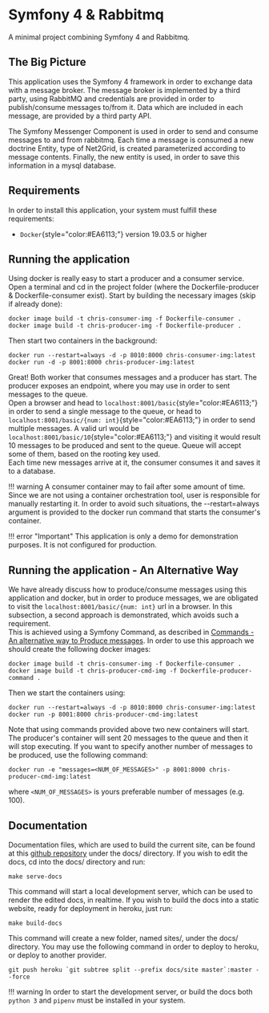 # Symfony 4 & Rabbitmq

A minimal project combining Symfony 4 and Rabbitmq.

## The Big Picture
This application uses the Symfony 4 framework in order to exchange data with
a message broker.
The message broker is implemented by a third party, using RabbitMQ
and credentials are provided in order to publish/consume messages to/from it.
Data which are included in each message, are provided by a third party API.

The Symfony Messenger Component is used in order to send and consume
messages to and from rabbitmq. Each time a message is consumed a new doctrine Entity,
type of Net2Grid, is created parameterized according to message contents.
Finally, the new entity is used, in order to save this information in a mysql database.

## Requirements
In order to install this application, your system must fulfill these requirements:

* `Docker`{style="color:#EA6113;"} version 19.03.5 or higher

## Running the application
Using docker is really easy to start a producer and a consumer service. Open a terminal
and cd in the project folder (where the Dockerfile-producer & Dockerfile-consumer exist).
Start by building the necessary images (skip if already done):

    docker image build -t chris-consumer-img -f Dockerfile-consumer .
    docker image build -t chris-producer-img -f Dockerfile-producer .

Then start two containers in the background:

    docker run --restart=always -d -p 8010:8000 chris-consumer-img:latest
    docker run -d -p 8001:8000 chris-producer-img:latest

Great! Both worker that consumes messages and a producer has start. The producer
exposes an endpoint, where you may use in order to sent messages to the queue.  
Open a browser and head to `localhost:8001/basic`{style="color:#EA6113;"} in order to send a single message
to the queue, or head to `localhost:8001/basic/{num: int}`{style="color:#EA6113;"} in order to send multiple messages.
A valid url would be `localhost:8001/basic/10`{style="color:#EA6113;"} and visiting it would result 10 messages to
be produced and sent to the queue. Queue will accept some of them, based on the rooting key used.  
Each time new messages arrive at it, the consumer consumes it and saves it to a database.

<!-- <div style="background:#FFD6B0;border-radius:2px;padding:10px 10px; ">
Warning: A consumer container may to fail after some amount of time. Since we are not
using a container orchestration tool, user is responsible for manually restarting it.
</div>  
<br/> -->
!!! warning
    A consumer container may to fail after some amount of time. Since we are not
    using a container orchestration tool, user is responsible for manually restarting it.
    In order to avoid such situations, the --restart=always argument is provided to the docker run
    command that starts the consumer's container.

!!! error "Important"
    This application is only a demo for demonstration purposes. It is not configured for production.

<!-- For more information about using the application it is strongly recommended to
visit the [Using The Application](using.md) section. -->


## Running the application - An Alternative Way

We have already discuss how to produce/consume messages using this application and docker, but in order to produce messages, we are obligated to visit the `localhost:8001/basic/{num: int}` url in a browser. In this subsection, a second approach is demonstrated, which avoids such a requirement.  
This is achieved using a Symfony Command, as described in [Commands - An alternative way to Produce messages](internals.md#commands-an-alternative-way-to-produce-messages). In order to use this approach we should create the following docker images:

    docker image build -t chris-consumer-img -f Dockerfile-consumer .
    docker image build -t chris-producer-cmd-img -f Dockerfile-producer-command .

Then we start the containers using:

    docker run --restart=always -d -p 8010:8000 chris-consumer-img:latest
    docker run -p 8001:8000 chris-producer-cmd-img:latest

Note that using commands provided above two new containers will start. The producer's container will sent 20 messages to the queue and then it will stop executing. If you want to specify another number of messages to be produced, use the following command:

    docker run -e "messages=<NUM_OF_MESSAGES>" -p 8001:8000 chris-producer-cmd-img:latest
    
where `<NUM_OF_MESSAGES>` is yours preferable number of messages (e.g. 100).


## Documentation
Documentation files, which are used to build the current site, can be found at this [github repository](https://github.com/mpekchri/SymfonyRabbitMQ) under the docs/ directory. If you wish to edit the docs, cd into the docs/ directory and run:

    make serve-docs

This command will start a local development server, which can be used to render the edited docs, in realtime.
If you wish to build the docs into a static website, ready for deployment in heroku, just run:

    make build-docs

This command will create a new folder, named sites/, under the docs/ directory. You may use the following command
in order to deploy to heroku, or deploy to another provider.

    git push heroku `git subtree split --prefix docs/site master`:master --force


!!! warning
    In order to start the development server, or build the docs both `python 3` and `pipenv` must
    be installed in your system.